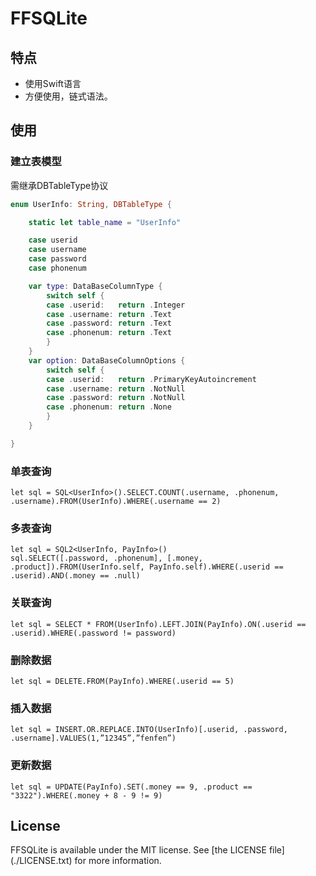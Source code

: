 # FFSQLite

## 特点

- 使用Swift语言
- 方便使用，链式语法。

## 使用

### 建立表模型

需继承DBTableType协议

``` swift
enum UserInfo: String, DBTableType {

    static let table_name = "UserInfo"

    case userid
    case username
    case password
    case phonenum

    var type: DataBaseColumnType {
        switch self {
        case .userid:   return .Integer
        case .username: return .Text
        case .password: return .Text
        case .phonenum: return .Text
        }
    }
    var option: DataBaseColumnOptions {
        switch self {
        case .userid:   return .PrimaryKeyAutoincrement
        case .username: return .NotNull
        case .password: return .NotNull
        case .phonenum: return .None
        }
    }

}
```


### 单表查询
```
let sql = SQL<UserInfo>().SELECT.COUNT(.username, .phonenum, .username).FROM(UserInfo).WHERE(.username == 2)
```

### 多表查询

```
let sql = SQL2<UserInfo, PayInfo>()
sql.SELECT([.password, .phonenum], [.money, .product]).FROM(UserInfo.self, PayInfo.self).WHERE(.userid == .userid).AND(.money == .null)
```

### 关联查询

```
let sql = SELECT * FROM(UserInfo).LEFT.JOIN(PayInfo).ON(.userid == .userid).WHERE(.password != password)
```

### 删除数据

```
let sql = DELETE.FROM(PayInfo).WHERE(.userid == 5)
```

### 插入数据

```
let sql = INSERT.OR.REPLACE.INTO(UserInfo)[.userid, .password, .username].VALUES(1,”12345”,”fenfen”)
```

### 更新数据

```
let sql = UPDATE(PayInfo).SET(.money == 9, .product == "3322").WHERE(.money + 8 - 9 != 9)
```

## License
FFSQLite is available under the MIT license. See \[the LICENSE file](./LICENSE.txt) for more information.
